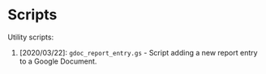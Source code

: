 # Scripts
Utility scripts:

1. [2020/03/22]: `gdoc_report_entry.gs` - Script adding a new report entry to a Google Document.
